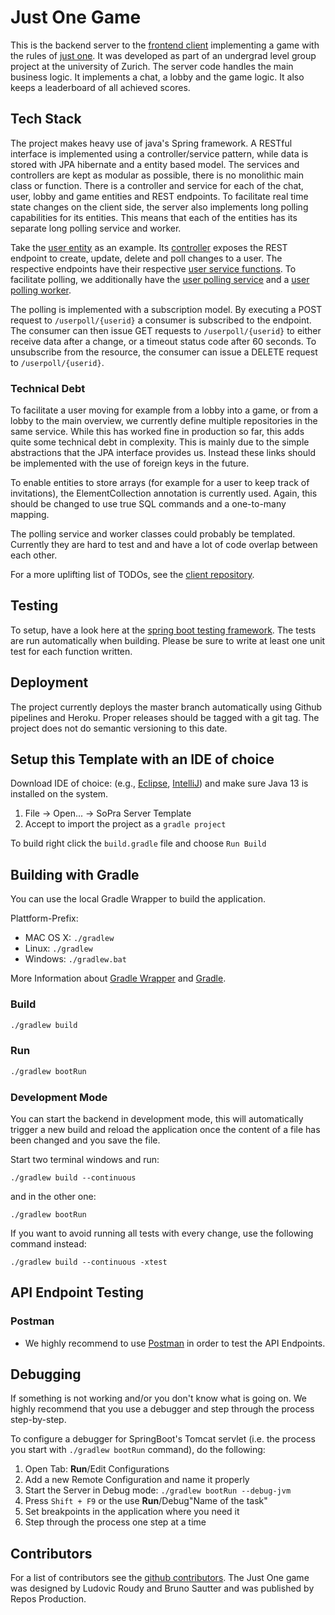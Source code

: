 # Just One Game

This is the backend server to the [frontend
client](https://github.com/SOPRA-2020/client-just-one) implementing a game with
the rules of [just one](https://justone-the-game.com/index.php?lang=en). It was
developed as part of an undergrad level group project at the university of
Zurich. The server code handles the main business logic. It implements a chat,
a lobby and the game logic. It also keeps a leaderboard of all achieved scores.

## Tech Stack

The project makes heavy use of java's Spring framework. A RESTful interface is
implemented using a controller/service pattern, while data is stored with JPA
hibernate and a entity based model. The services and controllers are kept as
modular as possible, there is no monolithic main class or function. There is a
controller and service for each of the chat, user, lobby and game entities and
REST endpoints. To facilitate real time state changes on the client side, the
server also implements long polling capabilities for its entities. This means
that each of the entities has its separate long polling service and worker.

Take the [user
entity](https://github.com/SOPRA-2020/server-just-one/blob/master/src/main/java/ch/uzh/ifi/seal/soprafs20/entity/User.java)
as an example. Its
[controller](https://github.com/SOPRA-2020/server-just-one/blob/master/src/main/java/ch/uzh/ifi/seal/soprafs20/controller/UserController.java)
exposes the REST endpoint to create, update, delete and poll changes to a user.
The respective endpoints have their respective [user service
functions](https://github.com/SOPRA-2020/server-just-one/blob/master/src/main/java/ch/uzh/ifi/seal/soprafs20/service/UserService.java). To facilitate polling, we additionally have the [user polling service](https://github.com/SOPRA-2020/server-just-one/blob/master/src/main/java/ch/uzh/ifi/seal/soprafs20/service/UserPollService.java) and a [user polling worker](https://github.com/SOPRA-2020/server-just-one/blob/master/src/main/java/ch/uzh/ifi/seal/soprafs20/worker/UserPollWorker.java).

The polling is implemented with a subscription model. By executing a POST
request to `/userpoll/{userid}` a consumer is subscribed to the endpoint. The
consumer can then issue GET requests to `/userpoll/{userid}` to either receive
data after a change, or a timeout status code after 60 seconds. To unsubscribe
from the resource, the consumer can issue a DELETE request to
`/userpoll/{userid}`.

### Technical Debt

To facilitate a user moving for example from a lobby into a game, or from a
lobby to the main overview, we currently define multiple repositories in the
same service. While this has worked fine in production so far, this adds quite
some technical debt in complexity. This is mainly due to the simple
abstractions that the JPA interface provides us. Instead these links should be
implemented with the use of foreign keys in the future.

To enable entities to store arrays (for example for a user to keep track of
invitations), the ElementCollection annotation is currently used. Again, this
should be changed to use true SQL commands and a one-to-many mapping.

The polling service and worker classes could probably be templated. Currently
they are hard to test and and have a lot of code overlap between each other.

For a more uplifting list of TODOs, see the [client
repository](https://github.com/SOPRA-2020/client-just-one).

## Testing

To setup, have a look here at the [spring boot testing
framework](https://www.baeldung.com/spring-boot-testing). The tests are run
automatically when building. Please be sure to write at least one unit test for
each function written.

##  Deployment

The project currently deploys the master branch automatically using Github
pipelines and Heroku. Proper releases should be tagged with a git tag. The project
does not do semantic versioning to this date.

## Setup this Template with an IDE of choice

Download IDE of choice: (e.g., [Eclipse](http://www.eclipse.org/downloads/), [IntelliJ](https://www.jetbrains.com/idea/download/)) and make sure Java 13 is installed on the system.

1. File -> Open... -> SoPra Server Template
2. Accept to import the project as a `gradle project`

To build right click the `build.gradle` file and choose `Run Build`

## Building with Gradle

You can use the local Gradle Wrapper to build the application.

Plattform-Prefix:

-   MAC OS X: `./gradlew`
-   Linux: `./gradlew`
-   Windows: `./gradlew.bat`

More Information about [Gradle Wrapper](https://docs.gradle.org/current/userguide/gradle_wrapper.html) and [Gradle](https://gradle.org/docs/).

### Build

```bash
./gradlew build
```

### Run

```bash
./gradlew bootRun
```

### Development Mode

You can start the backend in development mode, this will automatically trigger a new build and reload the application
once the content of a file has been changed and you save the file.

Start two terminal windows and run:

`./gradlew build --continuous`

and in the other one:

`./gradlew bootRun`

If you want to avoid running all tests with every change, use the following command instead:

`./gradlew build --continuous -xtest`

## API Endpoint Testing

### Postman

-   We highly recommend to use [Postman](https://www.getpostman.com) in order to test the API Endpoints.

## Debugging

If something is not working and/or you don't know what is going on. We highly recommend that you use a debugger and step
through the process step-by-step.

To configure a debugger for SpringBoot's Tomcat servlet (i.e. the process you start with `./gradlew bootRun` command),
do the following:

1. Open Tab: **Run**/Edit Configurations
2. Add a new Remote Configuration and name it properly
3. Start the Server in Debug mode: `./gradlew bootRun --debug-jvm`
4. Press `Shift + F9` or the use **Run**/Debug"Name of the task"
5. Set breakpoints in the application where you need it
6. Step through the process one step at a time

## Contributors

For a list of contributors see the [github
contributors](https://github.com/SOPRA-2020/server-just-one/graphs/contributors).
The Just One game was designed by Ludovic Roudy and Bruno Sautter and was
published by Repos Production.
